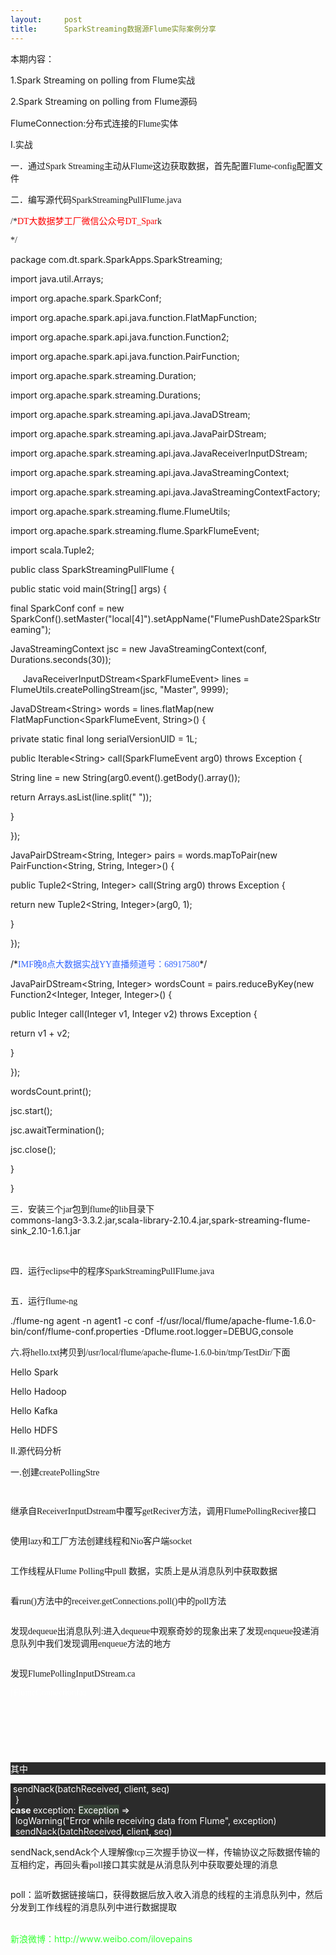 ```yaml
---
layout:     post
title:      SparkStreaming数据源Flume实际案例分享
---
```

<div id="article_content" class="article_content clearfix csdn-tracking-statistics" data-pid="blog" data-mod="popu_307" data-dsm="post">
								            <link rel="stylesheet" href="https://csdnimg.cn/release/phoenix/template/css/ck_htmledit_views-f76675cdea.css">
						<div class="htmledit_views" id="content_views">
                
<p>本期内容：</p>
<p>1.Spark Streaming on polling from Flume<span style="font-family:'宋体';">实战</span></p>
<p>2.Spark Streaming on polling from<span style="font-family:SimSun;font-size:18px;"><strong style="background-color:rgb(255,255,255);">
</strong></span>Flume<span style="font-family:'宋体';">源码</span></p>
<p>FlumeConnection:<span style="font-family:'宋体';">分布式连接的</span><span style="font-family:Calibri;">Flume</span><span style="font-family:'宋体';">实体</span></p>
<p>I.<span style="font-family:'宋体';">实战</span></p>
<p>一．通过<span style="font-family:Calibri;">Spark Streaming</span><span style="font-family:'宋体';">主动从</span><span style="font-family:Calibri;">Flume</span><span style="font-family:'宋体';">这边获取数据，首先配置</span><span style="font-family:Calibri;">Flume-config</span><span style="font-family:'宋体';">配置文件</span></p>
<p></p>
<p>二．编写源代码<span style="font-family:Calibri;">SparkStreamingPullFlume.java</span></p>
<p><span style="font-family:Calibri;">/*<span style="font-family:Calibri;"><span style="color:#ff0000;">DT大数据梦工厂微信公众号DT_Spar</span>k </span></span></p>
<p><span style="font-family:Calibri;">*/</span></p>
<p>package com.dt.spark.SparkApps.SparkStreaming;</p>
<p>import java.util.Arrays;</p>
<p>import org.apache.spark.SparkConf;</p>
<p>import org.apache.spark.api.java.function.FlatMapFunction;</p>
<p>import org.apache.spark.api.java.function.Function2;</p>
<p>import org.apache.spark.api.java.function.PairFunction;</p>
<p>import org.apache.spark.streaming.Duration;</p>
<p>import org.apache.spark.streaming.Durations;</p>
<p>import org.apache.spark.streaming.api.java.JavaDStream;</p>
<p>import org.apache.spark.streaming.api.java.JavaPairDStream;</p>
<p>import org.apache.spark.streaming.api.java.JavaReceiverInputDStream;</p>
<p>import org.apache.spark.streaming.api.java.JavaStreamingContext;</p>
<p>import org.apache.spark.streaming.api.java.JavaStreamingContextFactory;</p>
<p>import org.apache.spark.streaming.flume.FlumeUtils;</p>
<p>import org.apache.spark.streaming.flume.SparkFlumeEvent;</p>
<p>import scala.Tuple2;</p>
<p>public class SparkStreamingPullFlume {</p>
<p>public static void main(String[] args) {</p>
<p>final SparkConf conf = new SparkConf().setMaster("local[4]").setAppName("FlumePushDate2SparkStreaming");</p>
<p>JavaStreamingContext jsc = new JavaStreamingContext(conf, Durations.seconds(30));</p>
<p>     JavaReceiverInputDStream&lt;SparkFlumeEvent&gt; lines = FlumeUtils.createPollingStream(jsc, "Master", 9999);</p>
<p>JavaDStream&lt;String&gt; words = lines.flatMap(new FlatMapFunction&lt;SparkFlumeEvent, String&gt;() {
</p>
<p>private static final long serialVersionUID = 1L;</p>
<p>public Iterable&lt;String&gt; call(SparkFlumeEvent arg0) throws Exception {</p>
<p>String line = new String(arg0.event().getBody().array());</p>
<p>return Arrays.asList(line.split(" "));</p>
<p>} </p>
<p>});</p>
<p>JavaPairDStream&lt;String, Integer&gt; pairs = words.mapToPair(new PairFunction&lt;String, String, Integer&gt;() {</p>
<p>public Tuple2&lt;String, Integer&gt; call(String arg0) throws Exception {</p>
<p>return new Tuple2&lt;String, Integer&gt;(arg0, 1);</p>
<p>}</p>
<p>});</p>
<p>/*<span style="font-family:Calibri;"><span style="color:#3366ff;">IMF晚8点大数据实战YY直播频道号：68917580</span></span>*/</p>
<p>JavaPairDStream&lt;String, Integer&gt; wordsCount = pairs.reduceByKey(new Function2&lt;Integer, Integer, Integer&gt;() {
</p>
<p>public Integer call(Integer v1, Integer v2) throws Exception {</p>
<p>return v1 + v2;</p>
<p>}</p>
<p>});</p>
<p>wordsCount.print();</p>
<p>jsc.start();</p>
<p>jsc.awaitTermination();</p>
<p>jsc.close();</p>
<p>}</p>
<p>}</p>
<p>三．安装三个<span style="font-family:Calibri;">jar</span><span style="font-family:'宋体';">包到</span><span style="font-family:Calibri;">flume</span><span style="font-family:'宋体';">的</span><span style="font-family:Calibri;">lib</span><span style="font-family:'宋体';">目录下</span><br>
commons-lang3-3.3.2.jar,scala-library-2.10.4.jar,spark-streaming-flume-sink_2.10-1.6.1.jar</p>
<p> </p>
<p>四．运行<span style="font-family:Calibri;">eclipse</span><span style="font-family:'宋体';">中的程序</span><span style="font-family:Calibri;">SparkStreamingPullFlume.java</span></p>
<p><span style="font-family:Calibri;"><img src="https://img-blog.csdn.net/20160502073121262?watermark/2/text/aHR0cDovL2Jsb2cuY3Nkbi5uZXQv/font/5a6L5L2T/fontsize/400/fill/I0JBQkFCMA==/dissolve/70/gravity/Center" alt=""><br></span></p>
<p><span style="font-family:Calibri;"></span></p>
<p>五．运行<span style="font-family:Calibri;">flume-ng</span></p>
<p>./flume-ng agent -n agent1 -c conf -f/usr/local/flume/apache-flume-1.6.0-bin/conf/flume-conf.properties -Dflume.root.logger=DEBUG,console</p>
<p>六.将<span style="font-family:Calibri;">hello.txt</span><span style="font-family:'宋体';">拷贝到</span><span style="font-family:Calibri;">/usr/local/flume/apache-flume-1.6.0-bin/tmp/TestDir/</span><span style="font-family:'宋体';">下面</span></p>
<p><span style="font-family:'宋体';"></span></p>
<p>Hello Spark</p>
<p>Hello Hadoop</p>
<p>Hello Kafka</p>
<p>Hello HDFS</p>
<p>II.<span style="font-family:'宋体';">源代码分析</span></p>
<p>一.创建<span style="font-family:Calibri;">createPollingStre</span></p>
<img src="https://img-blog.csdn.net/20160502073425843?watermark/2/text/aHR0cDovL2Jsb2cuY3Nkbi5uZXQv/font/5a6L5L2T/fontsize/400/fill/I0JBQkFCMA==/dissolve/70/gravity/Center" alt=""><br><p><span style="font-family:'宋体';"><img src="https://img-blog.csdn.net/20160502073443878?watermark/2/text/aHR0cDovL2Jsb2cuY3Nkbi5uZXQv/font/5a6L5L2T/fontsize/400/fill/I0JBQkFCMA==/dissolve/70/gravity/Center" alt=""><br></span></p>
<p>继承自<span style="font-family:Calibri;">ReceiverInputDstream</span><span style="font-family:'宋体';">中覆写</span><span style="font-family:Calibri;">getReciver</span><span style="font-family:'宋体';">方法，调用</span><span style="font-family:Calibri;">FlumePollingReciver</span><span style="font-family:'宋体';">接口</span></p>
<img src="https://img-blog.csdn.net/20160502073513457?watermark/2/text/aHR0cDovL2Jsb2cuY3Nkbi5uZXQv/font/5a6L5L2T/fontsize/400/fill/I0JBQkFCMA==/dissolve/70/gravity/Center" alt=""><br><p><span style="font-family:Calibri;"></span></p>
<p>使用<span style="font-family:Calibri;">lazy</span><span style="font-family:'宋体';">和工厂方法创建线程和</span><span style="font-family:Calibri;">Nio</span><span style="font-family:'宋体';">客户端</span><span style="font-family:Calibri;">socket</span></p>
<img src="https://img-blog.csdn.net/20160502073638018?watermark/2/text/aHR0cDovL2Jsb2cuY3Nkbi5uZXQv/font/5a6L5L2T/fontsize/400/fill/I0JBQkFCMA==/dissolve/70/gravity/Center" alt=""><img src="https://img-blog.csdn.net/20160502073638018?watermark/2/text/aHR0cDovL2Jsb2cuY3Nkbi5uZXQv/font/5a6L5L2T/fontsize/400/fill/I0JBQkFCMA==/dissolve/70/gravity/Center" alt=""><br><p><span style="font-family:Calibri;"></span></p>
<p>工作线程从<span style="font-family:Calibri;">Flume Polling</span><span style="font-family:'宋体';">中</span><span style="font-family:Calibri;">pull
</span><span style="font-family:'宋体';">数据，实质上是从消息队列中获取数据</span></p>
<img src="https://img-blog.csdn.net/20160502073721879?watermark/2/text/aHR0cDovL2Jsb2cuY3Nkbi5uZXQv/font/5a6L5L2T/fontsize/400/fill/I0JBQkFCMA==/dissolve/70/gravity/Center" alt=""><img src="https://img-blog.csdn.net/20160502073721879?watermark/2/text/aHR0cDovL2Jsb2cuY3Nkbi5uZXQv/font/5a6L5L2T/fontsize/400/fill/I0JBQkFCMA==/dissolve/70/gravity/Center" alt=""><br><p><span style="font-family:Calibri;"></span></p>
<p>看<span style="font-family:Calibri;">run()</span><span style="font-family:'宋体';">方法中的</span><span style="font-family:Calibri;">receiver.getConnections.poll()</span><span style="font-family:'宋体';">中的</span><span style="font-family:Calibri;">poll</span><span style="font-family:'宋体';">方法</span></p>
<img src="https://img-blog.csdn.net/20160502073809629?watermark/2/text/aHR0cDovL2Jsb2cuY3Nkbi5uZXQv/font/5a6L5L2T/fontsize/400/fill/I0JBQkFCMA==/dissolve/70/gravity/Center" alt=""><br><p><span style="font-family:Calibri;"></span></p>
<p>发现<span style="font-family:Calibri;">dequeue</span><span style="font-family:'宋体';">出消息队列</span><span style="font-family:Calibri;">:</span><span style="font-family:'宋体';">进入</span><span style="font-family:Calibri;">dequeue</span><span style="font-family:'宋体';">中观察奇妙的现象出来了发现</span><span style="font-family:Calibri;">enqueue</span><span style="font-family:'宋体';">投递消息队列中我们发现调用</span><span style="font-family:Calibri;">enqueue</span><span style="font-family:'宋体';">方法的地方</span></p>
<img src="https://img-blog.csdn.net/20160502073840614?watermark/2/text/aHR0cDovL2Jsb2cuY3Nkbi5uZXQv/font/5a6L5L2T/fontsize/400/fill/I0JBQkFCMA==/dissolve/70/gravity/Center" alt=""><br><p><span style="font-family:Calibri;">发现FlumePollingInputDStream.ca</span></p>
<p><span style="font-family:Calibri;color:rgb(255,255,255);">[FlumeConnectionfaa</span></p>
<p><span style="font-family:Calibri;"><img src="https://img-blog.csdn.net/20160502073923380?watermark/2/text/aHR0cDovL2Jsb2cuY3Nkbi5uZXQv/font/5a6L5L2T/fontsize/400/fill/I0JBQkFCMA==/dissolve/70/gravity/Center" alt=""><br></span></p>
<p><span style="font-family:Calibri;"><br></span></p>
<p><span style="font-family:Calibri;"></span></p>
<p style="background:rgb(43,43,43);"><span style="color:rgb(255,255,255);"><img src="https://img-blog.csdn.net/20160502074006428?watermark/2/text/aHR0cDovL2Jsb2cuY3Nkbi5uZXQv/font/5a6L5L2T/fontsize/400/fill/I0JBQkFCMA==/dissolve/70/gravity/Center" alt=""><br></span></p>
<br><p><span style="font-family:Calibri;"></span></p>
<p style="background:rgb(43,43,43);"><span style="color:rgb(255,255,255);">其中</span><span style="color:rgb(255,255,255);">   </span></p>
<p style="background:rgb(43,43,43);"><span style="color:rgb(255,255,255);"> sendNack(batchReceived</span><span style="color:rgb(255,255,255);">,
</span><span style="color:rgb(255,255,255);">client</span><span style="color:rgb(255,255,255);">,
</span><span style="color:rgb(255,255,255);">seq)</span><span style="color:rgb(255,255,255);"><br></span><span style="color:rgb(255,255,255);">  }</span><span style="color:rgb(255,255,255);"><br></span><strong><span style="color:rgb(255,255,255);">case </span></strong><span style="color:rgb(255,255,255);">exception:
</span><span style="color:rgb(169,183,198);background:rgb(52,65,52);color:rgb(255,255,255);">Exception</span><span style="color:rgb(255,255,255);"> =&gt;</span><span style="color:rgb(255,255,255);"><br></span><span style="color:rgb(255,255,255);">  logWarning(</span><span style="color:rgb(255,255,255);">"Error while receiving data from Flume"</span><span style="color:rgb(255,255,255);">,
</span><span style="color:rgb(255,255,255);">exception)</span><span style="color:rgb(255,255,255);"><br></span><span style="color:rgb(255,255,255);">  sendNack(batchReceived</span><span style="color:rgb(255,255,255);">,
</span><span style="color:rgb(255,255,255);">client</span><span style="color:rgb(255,255,255);">,
</span><span style="color:rgb(255,255,255);">seq)</span></p>
<p>sendNack,sendAck<span style="font-family:'宋体';">个人理解像</span><span style="font-family:Calibri;">tcp</span><span style="font-family:'宋体';">三次握手协议一样，传输协议之际数据传输的互相约定，再回头看poll接口其实就是从消息队列中获取要处理的消息</span></p>
<p><span style="font-family:'宋体';"><img src="https://img-blog.csdn.net/20160502074742672?watermark/2/text/aHR0cDovL2Jsb2cuY3Nkbi5uZXQv/font/5a6L5L2T/fontsize/400/fill/I0JBQkFCMA==/dissolve/70/gravity/Center" alt=""></span></p>
<p>poll<span style="font-family:'宋体';">：监听数据链接端口，获得数据后放入收入消息的线程的主消息队列中，然后分发到工作线程的消息队列中进行数据提取</span></p>
<br><span style="color:#33ff33;">新浪微博：http://www.weibo.com/ilovepains</span><br>            </div>
                </div>